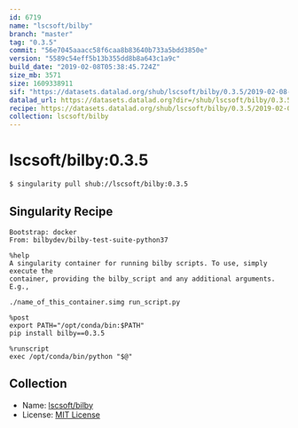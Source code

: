 ```yaml
---
id: 6719
name: "lscsoft/bilby"
branch: "master"
tag: "0.3.5"
commit: "56e7045aaacc58f6caa8b83640b733a5bdd3850e"
version: "5589c54eff5b13b355dd8b8a643c1a9c"
build_date: "2019-02-08T05:38:45.724Z"
size_mb: 3571
size: 1609338911
sif: "https://datasets.datalad.org/shub/lscsoft/bilby/0.3.5/2019-02-08-56e7045a-5589c54e/5589c54eff5b13b355dd8b8a643c1a9c.simg"
datalad_url: https://datasets.datalad.org?dir=/shub/lscsoft/bilby/0.3.5/2019-02-08-56e7045a-5589c54e/
recipe: https://datasets.datalad.org/shub/lscsoft/bilby/0.3.5/2019-02-08-56e7045a-5589c54e/Singularity
collection: lscsoft/bilby
---
```


# lscsoft/bilby:0.3.5

```bash
$ singularity pull shub://lscsoft/bilby:0.3.5
```

## Singularity Recipe

```singularity
Bootstrap: docker
From: bilbydev/bilby-test-suite-python37

%help
A singularity container for running bilby scripts. To use, simply execute the
container, providing the bilby_script and any additional arguments. E.g.,

./name_of_this_container.simg run_script.py

%post
export PATH="/opt/conda/bin:$PATH"
pip install bilby==0.3.5

%runscript
exec /opt/conda/bin/python "$@"
```

## Collection

 - Name: [lscsoft/bilby](https://github.com/lscsoft/bilby)
 - License: [MIT License](https://api.github.com/licenses/mit)

